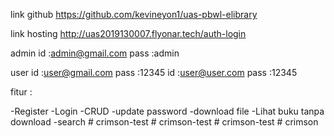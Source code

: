 link github
https://github.com/kevineyon1/uas-pbwl-elibrary

link hosting
http://uas2019130007.flyonar.tech/auth-login

admin 
id   :admin@gmail.com
pass :admin

user
id   :user@gmail.com 
pass :12345
id   :user@user.com 
pass :12345

fitur :

-Register
-Login
-CRUD 
-update password
-download file
-Lihat buku tanpa download
-search
#   c r i m s o n - t e s t  
 #   c r i m s o n - t e s t  
 #   c r i m s o n - t e s t  
 #   c r i m s o n  
 